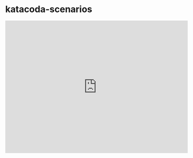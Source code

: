 # katacoda-scenarios


<iframe src="https://slides.com/marcoscano/deck-76e37f/embed" width="576" height="420" scrolling="no" frameborder="0" webkitallowfullscreen mozallowfullscreen allowfullscreen></iframe>